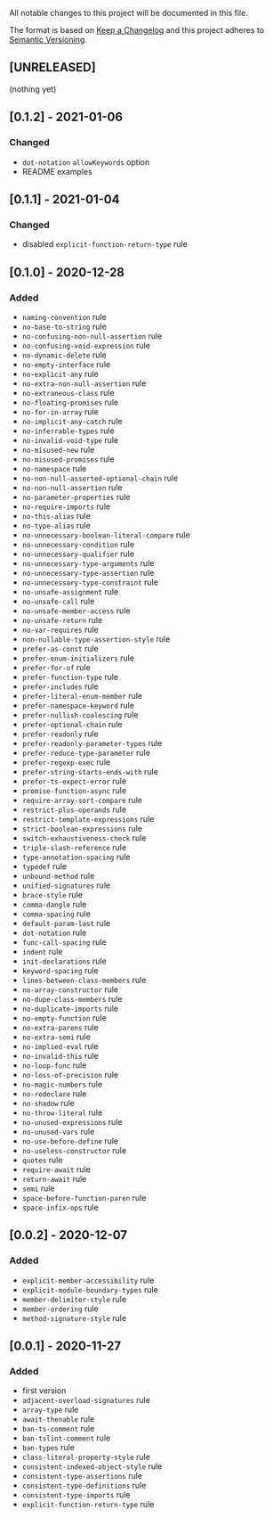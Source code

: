 All notable changes to this project will be documented in this file.

The format is based on [Keep a Changelog](http://keepachangelog.com/en/1.0.0/)
and this project adheres to [Semantic Versioning](http://semver.org/spec/v2.0.0.html).

## [UNRELEASED]
(nothing yet)

## [0.1.2] - 2021-01-06
### Changed
- `dot-notation` `allowKeywords` option
- README examples

## [0.1.1] - 2021-01-04
### Changed
- disabled `explicit-function-return-type` rule

## [0.1.0] - 2020-12-28
### Added
- `naming-convention` rule
- `no-base-to-string` rule
- `no-confusing-non-null-assertion` rule
- `no-confusing-void-expression` rule
- `no-dynamic-delete` rule
- `no-empty-interface` rule
- `no-explicit-any` rule
- `no-extra-non-null-assertion` rule
- `no-extraneous-class` rule
- `no-floating-promises` rule
- `no-for-in-array` rule
- `no-implicit-any-catch` rule
- `no-inferrable-types` rule
- `no-invalid-void-type` rule
- `no-misused-new` rule
- `no-misused-promises` rule
- `no-namespace` rule
- `no-non-null-asserted-optional-chain` rule
- `no-non-null-assertion` rule
- `no-parameter-properties` rule
- `no-require-imports` rule
- `no-this-alias` rule
- `no-type-alias` rule
- `no-unnecessary-boolean-literal-compare` rule
- `no-unnecessary-condition` rule
- `no-unnecessary-qualifier` rule
- `no-unnecessary-type-arguments` rule
- `no-unnecessary-type-assertion` rule
- `no-unnecessary-type-constraint` rule
- `no-unsafe-assignment` rule
- `no-unsafe-call` rule
- `no-unsafe-member-access` rule
- `no-unsafe-return` rule
- `no-var-requires` rule
- `non-nullable-type-assertion-style` rule
- `prefer-as-const` rule
- `prefer-enum-initializers` rule
- `prefer-for-of` rule
- `prefer-function-type` rule
- `prefer-includes` rule
- `prefer-literal-enum-member` rule
- `prefer-namespace-keyword` rule
- `prefer-nullish-coalescing` rule
- `prefer-optional-chain` rule
- `prefer-readonly` rule
- `prefer-readonly-parameter-types` rule
- `prefer-reduce-type-parameter` rule
- `prefer-regexp-exec` rule
- `prefer-string-starts-ends-with` rule
- `prefer-ts-expect-error` rule
- `promise-function-async` rule
- `require-array-sort-compare` rule
- `restrict-plus-operands` rule
- `restrict-template-expressions` rule
- `strict-boolean-expressions` rule
- `switch-exhaustiveness-check` rule
- `triple-slash-reference` rule
- `type-annotation-spacing` rule
- `typedef` rule
- `unbound-method` rule
- `unified-signatures` rule
- `brace-style` rule
- `comma-dangle` rule
- `comma-spacing` rule
- `default-param-last` rule
- `dot-notation` rule
- `func-call-spacing` rule
- `indent` rule
- `init-declarations` rule
- `keyword-spacing` rule
- `lines-between-class-members` rule
- `no-array-constructor` rule
- `no-dupe-class-members` rule
- `no-duplicate-imports` rule
- `no-empty-function` rule
- `no-extra-parens` rule
- `no-extra-semi` rule
- `no-implied-eval` rule
- `no-invalid-this` rule
- `no-loop-func` rule
- `no-loss-of-precision` rule
- `no-magic-numbers` rule
- `no-redeclare` rule
- `no-shadow` rule
- `no-throw-literal` rule
- `no-unused-expressions` rule
- `no-unused-vars` rule
- `no-use-before-define` rule
- `no-useless-constructor` rule
- `quotes` rule
- `require-await` rule
- `return-await` rule
- `semi` rule
- `space-before-function-paren` rule
- `space-infix-ops` rule

## [0.0.2] - 2020-12-07
### Added
- `explicit-member-accessibility` rule
- `explicit-module-boundary-types` rule
- `member-delimiter-style` rule
- `member-ordering` rule
- `method-signature-style` rule

## [0.0.1] - 2020-11-27
### Added
- first version
- `adjacent-overload-signatures` rule
- `array-type` rule
- `await-thenable` rule
- `ban-ts-comment` rule
- `ban-tslint-comment` rule
- `ban-types` rule
- `class-literal-property-style` rule
- `consistent-indexed-object-style` rule
- `consistent-type-assertions` rule
- `consistent-type-definitions` rule
- `consistent-type-imports` rule
- `explicit-function-return-type` rule

